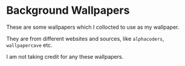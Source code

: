 # Background Wallpapers

These are some wallpapers which I collocted to use as my wallpaper.

They are from different websites and sources, like
`alphacoders`, `wallpapercave` etc.

I am not taking credit for any these wallpapers.
